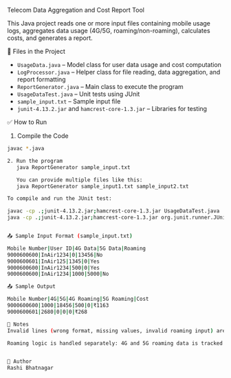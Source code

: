 Telecom Data Aggregation and Cost Report Tool

This Java project reads one or more input files containing mobile usage logs, aggregates data usage (4G/5G, roaming/non-roaming), calculates costs, and generates a report.

📁 Files in the Project

- `UsageData.java` – Model class for user data usage and cost computation  
- `LogProcessor.java` – Helper class for file reading, data aggregation, and report formatting  
- `ReportGenerator.java` – Main class to execute the program  
- `UsageDataTest.java` – Unit tests using JUnit  
- `sample_input.txt` – Sample input file  
- `junit-4.13.2.jar` and `hamcrest-core-1.3.jar` – Libraries for testing  

✅ How to Run

1. Compile the Code
```bash
javac *.java

2. Run the program
   java ReportGenerator sample_input.txt

   You can provide multiple files like this:
   java ReportGenerator sample_input1.txt sample_input2.txt

To compile and run the JUnit test:

javac -cp .;junit-4.13.2.jar;hamcrest-core-1.3.jar UsageDataTest.java
java -cp .;junit-4.13.2.jar;hamcrest-core-1.3.jar org.junit.runner.JUnitCore UsageDataTest


📤 Sample Input Format (sample_input.txt)

Mobile Number|User ID|4G Data|5G Data|Roaming
9000600600|InAir1234|0|13456|No
9000600601|InAir125|1345|0|Yes
9000600600|InAir1234|500|0|Yes
9000600600|InAir1234|1000|5000|No

📤 Sample Output

Mobile Number|4G|5G|4G Roaming|5G Roaming|Cost
9000600600|1000|18456|500|0|₹1163
9000600601|2680|0|0|0|₹268

📝 Notes
Invalid lines (wrong format, missing values, invalid roaming input) are skipped with error messages shown in the terminal.

Roaming logic is handled separately: 4G and 5G roaming data is tracked.


👤 Author
Rashi Bhatnagar
